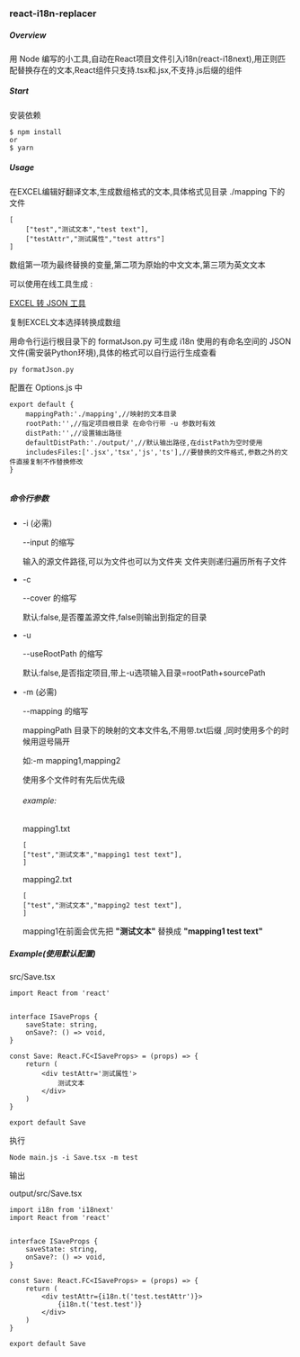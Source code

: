 ### react-i18n-replacer



##### Overview

用 Node 编写的小工具,自动在React项目文件引入i18n(react-i18next),用正则匹配替换存在的文本,React组件只支持.tsx和.jsx,不支持.js后缀的组件

##### Start 

安装依赖

```
$ npm install 
or
$ yarn
```



##### Usage

在EXCEL编辑好翻译文本,生成数组格式的文本,具体格式见目录 ./mapping 下的文件

```
[
    ["test","测试文本","test text"],
    ["testAttr","测试属性","test attrs"]
]

```

数组第一项为最终替换的变量,第二项为原始的中文文本,第三项为英文文本

可以使用在线工具生成 : 

[EXCEL 转 JSON 工具](http://www.bejson.com/json/col2json/ )

复制EXCEL文本选择转换成数组

用命令行运行根目录下的 formatJson.py 可生成 i18n 使用的有命名空间的 JSON 文件(需安装Python环境),具体的格式可以自行运行生成查看 

```
py formatJson.py
```

配置在 Options.js 中 

```
export default {
    mappingPath:'./mapping',//映射的文本目录
    rootPath:'',//指定项目根目录 在命令行带 -u 参数时有效
    distPath:'',//设置输出路径
    defaultDistPath:'./output/',//默认输出路径,在distPath为空时使用
    includesFiles:['.jsx','tsx','js','ts'],//要替换的文件格式,参数之外的文件直接复制不作替换修改
}


```

##### 命令行参数

- -i (必需)

  --input 的缩写

  输入的源文件路径,可以为文件也可以为文件夹 文件夹则递归遍历所有子文件

- -c 

  --cover 的缩写

  默认:false,是否覆盖源文件,false则输出到指定的目录

- -u

  --useRootPath 的缩写

  默认:false,是否指定项目,带上-u选项输入目录=rootPath+sourcePath

- -m (必需)

  --mapping 的缩写

  mappingPath 目录下的映射的文本文件名,不用带.txt后缀 ,同时使用多个的时候用逗号隔开

  如:-m mapping1,mapping2

  使用多个文件时有先后优先级 

  ###### example:

  mapping1.txt

  ```
  [
  ["test","测试文本","mapping1 test text"],
  ]
  ```

  mapping2.txt 

  ```
  [
  ["test","测试文本","mapping2 test text"],
  ]
  ```

  mapping1在前面会优先把 **"测试文本"** 替换成 **"mapping1 test text"**

##### Example(使用默认配置)

 src/Save.tsx

```
import React from 'react'


interface ISaveProps {
    saveState: string,
    onSave?: () => void,
}

const Save: React.FC<ISaveProps> = (props) => {
    return (
        <div testAttr='测试属性'>
            测试文本
        </div>
    )
}

export default Save
```

执行

```
Node main.js -i Save.tsx -m test
```

输出 

 output/src/Save.tsx

```
import i18n from 'i18next'
import React from 'react'


interface ISaveProps {
    saveState: string,
    onSave?: () => void,
}

const Save: React.FC<ISaveProps> = (props) => {
    return (
        <div testAttr={i18n.t('test.testAttr')}>
            {i18n.t('test.test')}
        </div>
    )
}

export default Save
```

